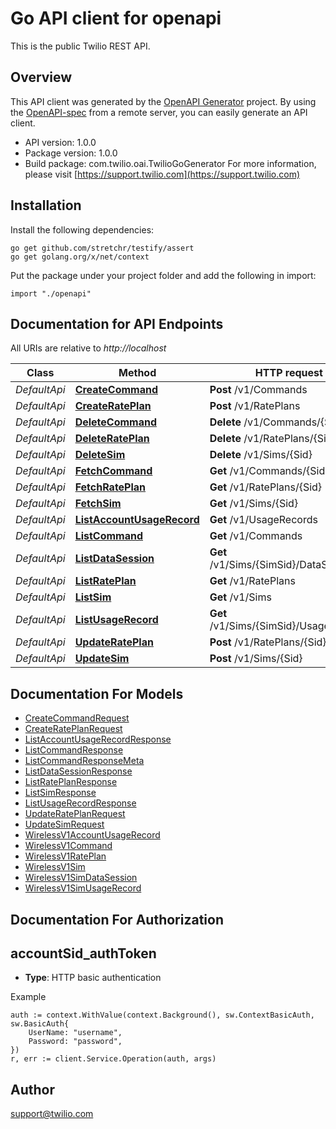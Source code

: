 # Go API client for openapi

This is the public Twilio REST API.

## Overview
This API client was generated by the [OpenAPI Generator](https://openapi-generator.tech) project.  By using the [OpenAPI-spec](https://www.openapis.org/) from a remote server, you can easily generate an API client.

- API version: 1.0.0
- Package version: 1.0.0
- Build package: com.twilio.oai.TwilioGoGenerator
For more information, please visit [https://support.twilio.com](https://support.twilio.com)

## Installation

Install the following dependencies:

```shell
go get github.com/stretchr/testify/assert
go get golang.org/x/net/context
```

Put the package under your project folder and add the following in import:

```golang
import "./openapi"
```

## Documentation for API Endpoints

All URIs are relative to *http://localhost*

Class | Method | HTTP request | Description
------------ | ------------- | ------------- | -------------
*DefaultApi* | [**CreateCommand**](docs/DefaultApi.md#createcommand) | **Post** /v1/Commands | 
*DefaultApi* | [**CreateRatePlan**](docs/DefaultApi.md#createrateplan) | **Post** /v1/RatePlans | 
*DefaultApi* | [**DeleteCommand**](docs/DefaultApi.md#deletecommand) | **Delete** /v1/Commands/{Sid} | 
*DefaultApi* | [**DeleteRatePlan**](docs/DefaultApi.md#deleterateplan) | **Delete** /v1/RatePlans/{Sid} | 
*DefaultApi* | [**DeleteSim**](docs/DefaultApi.md#deletesim) | **Delete** /v1/Sims/{Sid} | 
*DefaultApi* | [**FetchCommand**](docs/DefaultApi.md#fetchcommand) | **Get** /v1/Commands/{Sid} | 
*DefaultApi* | [**FetchRatePlan**](docs/DefaultApi.md#fetchrateplan) | **Get** /v1/RatePlans/{Sid} | 
*DefaultApi* | [**FetchSim**](docs/DefaultApi.md#fetchsim) | **Get** /v1/Sims/{Sid} | 
*DefaultApi* | [**ListAccountUsageRecord**](docs/DefaultApi.md#listaccountusagerecord) | **Get** /v1/UsageRecords | 
*DefaultApi* | [**ListCommand**](docs/DefaultApi.md#listcommand) | **Get** /v1/Commands | 
*DefaultApi* | [**ListDataSession**](docs/DefaultApi.md#listdatasession) | **Get** /v1/Sims/{SimSid}/DataSessions | 
*DefaultApi* | [**ListRatePlan**](docs/DefaultApi.md#listrateplan) | **Get** /v1/RatePlans | 
*DefaultApi* | [**ListSim**](docs/DefaultApi.md#listsim) | **Get** /v1/Sims | 
*DefaultApi* | [**ListUsageRecord**](docs/DefaultApi.md#listusagerecord) | **Get** /v1/Sims/{SimSid}/UsageRecords | 
*DefaultApi* | [**UpdateRatePlan**](docs/DefaultApi.md#updaterateplan) | **Post** /v1/RatePlans/{Sid} | 
*DefaultApi* | [**UpdateSim**](docs/DefaultApi.md#updatesim) | **Post** /v1/Sims/{Sid} | 


## Documentation For Models

 - [CreateCommandRequest](docs/CreateCommandRequest.md)
 - [CreateRatePlanRequest](docs/CreateRatePlanRequest.md)
 - [ListAccountUsageRecordResponse](docs/ListAccountUsageRecordResponse.md)
 - [ListCommandResponse](docs/ListCommandResponse.md)
 - [ListCommandResponseMeta](docs/ListCommandResponseMeta.md)
 - [ListDataSessionResponse](docs/ListDataSessionResponse.md)
 - [ListRatePlanResponse](docs/ListRatePlanResponse.md)
 - [ListSimResponse](docs/ListSimResponse.md)
 - [ListUsageRecordResponse](docs/ListUsageRecordResponse.md)
 - [UpdateRatePlanRequest](docs/UpdateRatePlanRequest.md)
 - [UpdateSimRequest](docs/UpdateSimRequest.md)
 - [WirelessV1AccountUsageRecord](docs/WirelessV1AccountUsageRecord.md)
 - [WirelessV1Command](docs/WirelessV1Command.md)
 - [WirelessV1RatePlan](docs/WirelessV1RatePlan.md)
 - [WirelessV1Sim](docs/WirelessV1Sim.md)
 - [WirelessV1SimDataSession](docs/WirelessV1SimDataSession.md)
 - [WirelessV1SimUsageRecord](docs/WirelessV1SimUsageRecord.md)


## Documentation For Authorization



## accountSid_authToken

- **Type**: HTTP basic authentication

Example

```golang
auth := context.WithValue(context.Background(), sw.ContextBasicAuth, sw.BasicAuth{
    UserName: "username",
    Password: "password",
})
r, err := client.Service.Operation(auth, args)
```


## Author

support@twilio.com

